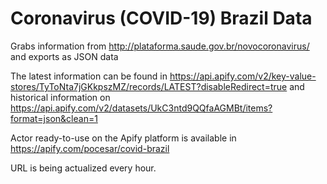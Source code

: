# Coronavirus (COVID-19) Brazil Data

Grabs information from http://plataforma.saude.gov.br/novocoronavirus/ and exports as JSON data

The latest information can be found in https://api.apify.com/v2/key-value-stores/TyToNta7jGKkpszMZ/records/LATEST?disableRedirect=true and historical information on https://api.apify.com/v2/datasets/UkC3ntd9QQfaAGMBt/items?format=json&clean=1

Actor ready-to-use on the Apify platform is available in https://apify.com/pocesar/covid-brazil

URL is being actualized every hour.